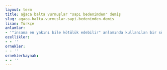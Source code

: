 ```yaml
---
layout: term
title: ağaca balta vurmuşlar "sapı bedenimden" demiş
slug: agaca-balta-vurmuslar-sapi-bedenimden-demis
lisan: Türkçe
anlamlar:
- '"insana en yakını bile kötülük edebilir" anlamında kullanılan bir söz'
ozellikler:
- - ''
ornekler:
- - ''
orneklerkaynak:
- - ''
---
```

